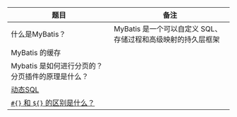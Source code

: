 | 题目                                                    | 备注                                                         |
| ------------------------------------------------------- | ------------------------------------------------------------ |
| 什么是MyBatis？                                         | MyBatis 是一个可以自定义 SQL、存储过程和高级映射的持久层框架 |
| MyBatis 的缓存                                          |                                                              |
| Mybatis 是如何进行分页的？分页插件的原理是什么？        |                                                              |
| [动态SQL](Java/Mybatis/动态SQL.md)                      |                                                              |
| [`#{}` 和 `${}` 的区别是什么？](Java/Mybatis/README.md) |                                                              |